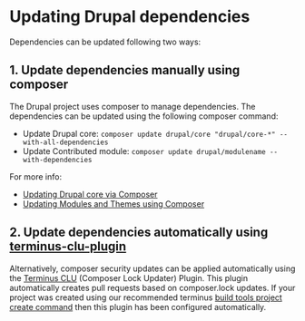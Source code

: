 # Updating Drupal dependencies

Dependencies can be updated following two ways:

## 1. Update dependencies manually using composer

The Drupal project uses composer to manage dependencies. The dependencies can be updated using the following composer command:

- Update Drupal core: `composer update drupal/core "drupal/core-*" --with-all-dependencies`
- Update Contributed module: `composer update drupal/modulename --with-dependencies`

For more info:
- [Updating Drupal core via Composer](https://www.drupal.org/docs/updating-drupal/updating-drupal-core-via-composer)
- [Updating Modules and Themes using Composer](https://www.drupal.org/docs/updating-drupal/updating-modules-and-themes-using-composer)

## 2. Update dependencies automatically using [terminus-clu-plugin](https://github.com/pantheon-systems/terminus-clu-plugin)

Alternatively, composer security updates can be applied automatically using the [Terminus CLU](https://github.com/pantheon-systems/terminus-clu-plugin) (Composer Lock Updater) Plugin. This plugin automatically creates pull requests based on composer.lock updates. If your project was created using our recommended terminus [build tools project create command](creating-new-project.md) then this plugin has been configured automatically.